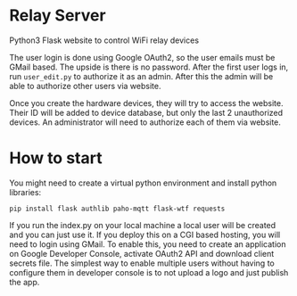 # Relay Server

Python3 Flask website to control WiFi relay devices

The user login is done using Google OAuth2, so the user emails must be GMail based. The upside is there is no password.
After the first user logs in, run ```user_edit.py``` to authorize it as an admin. 
After this the admin will be able to authorize other users via website.

Once you create the hardware devices, they will try to access the website. Their ID will be added to device database, 
but only the last 2 unauthorized devices.
An administrator will need to authorize each of them via website.

# How to start
You might need to create a virtual python environment and install python libraries: 

	pip install flask authlib paho-mqtt flask-wtf requests

If you run the index.py on your local machine a local user will be created and you can just use it. If you deploy this
on a CGI based hosting, you will need to login using GMail. To enable this, you need to create an application on 
Google Developer Console, activate OAuth2 API and download client secrets file.
The simplest way to enable multiple users without having to configure them in developer console is to not upload a logo
and just publish the app.

